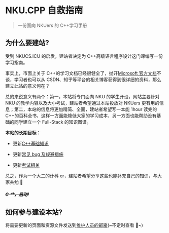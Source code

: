 # NKU.CPP 自救指南

> 一份面向 NKUers 的 C++学习手册

## 为什么要建站?

受到 NKUCS.ICU 的启发，建站者决定为 C++高级语言程序设计这门课编写一份学习指南。

事实上，市面上关于 C++的学习文档已经很健全了，抛开[Microsoft 官方文档](https://learn.microsoft.com/zh-cn/cpp/?view=msvc-170&frm=msidevs.net&tg=Lfmh)不谈，学习者也可以从 CSDN、知乎等平台的相关博客获得到很详细的资料，那么建立此站的意义何在？

总的来说意义有两个：第一，本站将专门面向 NKU 的学生开设，网站主要针对 NKU 的教学内容以及大小考试，建站者希望通过本站投放对 NKUers 更有用的信息；第二，本站的信息将更加精简、全面，建站者希望写一本能 1hour 读完的 C++的百科全书，这样一方面能降低大家的学习成本，另一方面也能帮助没有基础的同学建立一个 Full-Stack 的知识图谱。

**本站的长期目标：**

- 更新[C++基础知识](/basics/)

- 更新[常见 bug 及规避措施](/common_mistake/)

- 更新[考试相关](/nku_oj/)

总之，作为一个大二的计科 er，建站者希望分享这些也能补充自己的知识，与大家共勉 🥳

#### **_~~C 艹，启动!~~_** <!-- {docsify-ignore} -->

## 如何参与建设本站?

将需要更新的页面和资源文件发送到[维护人员的邮箱](mailto:3287816638@qq.com)(~不定时查看 🥺~)
